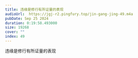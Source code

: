 ```yaml
---
title: 违缘是修行有所证量的表现
audioUrl:  https://jgj-r2.pingfury.top/jin-gang-jing-49.m4a
pubDate: Sep 25 2024
duration: 0:19:58.493000
size: 19268
cover: ""
index: 49
---
```

违缘是修行有所证量的表现